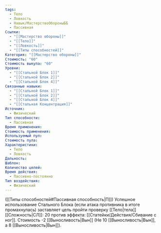 ```yaml
---
tags:
  - Тело
  - Ловкость
  - Навык/МастерствоОбороныББ
  - Пассивная
Ссылки:
  - "[[Мастерство обороны]]"
  - "[[Тело]]"
  - "[[Ловкость]]"
  - "[[Типы способностей]]"
Категория: "[[Мастерство обороны]]"
Стоимость: "60"
Стоимость выкупа: "60"
Уровни:
  - "[[Стальной Блок 1]]"
  - "[[Стальной Блок 2]]"
  - "[[Стальной Блок 4]]"
Связанные навыки:
  - "[[Стальной Блок 1]]"
  - "[[Стальной Блок 2]]"
  - "[[Стальной Блок 4]]"
  - "[[Стальная Концентрация]]"
Источник:
  - Физический
Тип способности:
  - Пассивная
Время применения: 
Стоимость применения: 
Используемый пул: 
Стоимость пула: 
Характеристики:
  - Тело
  - Ловкость
Дальность: 
Шаблон: 
Количество целей: 
Время действия:
  - Пассивно-постоянно
Тип воздействия:
  - Физический
---
```

([[Типы способностей#Пассивная способность|П]]) Успешное использование Стального Блока (если атака противника в итоге промахнулась) заставляет цель пройти проверку [[Тело|тела]] [[Сложность|СЛ]]: 20 против эффекта: [[Статейки/Действия/Сбивание с ног]].
Стоимость -2 [[Выносливость|Вын]] (Не 10 [[Выносливость|Вын]], а 8 [[Выносливость|Вын]]). 